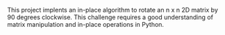 This project implents an in-place algorithm to rotate an n x n 2D matrix by 90 degrees clockwise. This challenge requires a good understanding of matrix manipulation and in-place operations in Python.

